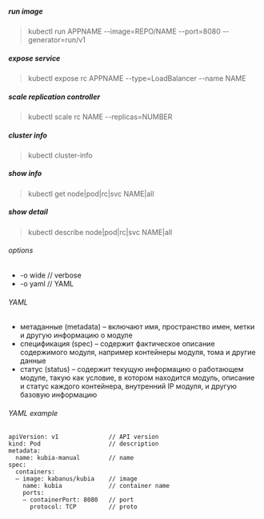 ##### run image
> kubectl run APPNAME --image=REPO/NAME --port=8080 --generator=run/v1

##### expose service
> kubectl expose rc APPNAME --type=LoadBalancer --name NAME

##### scale replication controller
> kubectl scale rc NAME --replicas=NUMBER

##### cluster info
> kubectl cluster-info

##### show info
> kubectl get node|pod|rc|svc NAME|all

##### show detail
> kubectl describe node|pod|rc|svc NAME|all

###### options
* -o wide // verbose
* -o yaml // YAML

###### YAML
* метаданные (metadata) – включают имя, пространство имен, метки и другую информацию о модуле
* спецификация (spec) – содержит фактическое описание содержимого модуля, например контейнеры модуля, тома и другие данные
* статус (status) – содержит текущую информацию о работающем модуле, такую как условие, в котором находится модуль, описание и статус каждого контейнера, внутренний IP модуля, и другую базовую информацию

###### YAML example
```
apiVersion: v1              // API version
kind: Pod                   // description
metadata:
  name: kubia-manual        // name
spec:
  containers:
  – image: kabanus/kubia    // image
    name: kubia             // container name
    ports:
    – containerPort: 8080   // port
      protocol: TCP         // proto
```
